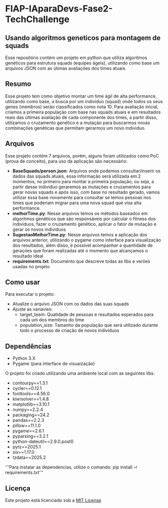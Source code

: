 # FIAP-IAparaDevs-Fase2-TechChallenge 
 
## Usando algoritmos geneticos para montagem de squads

Esse repositório contém um projeto em python que utiliza algoritmos genéticos para estrutura squads (equipes ágeis), utilizando como base um arquivos JSON com as útimas avaliações dos times atuais.

## Resumo
Esse projeto tem como objetivo montar um time ágil de alta performance, utilizando como base, a busca por um individuo (squad) onde todos os seus genes (membros) seráo classificados como nota 10. Para avaliação inicial, criamos a primeira população com base nas squads atuais e em resultados reais das últimas avaliação de cada componente dos times, a partir disso, utilizamos o cruzamento genético e a mutação para buscarmos novas combinações genéticas que permitam gerarmos um novo individuo.

## Arquivos
Esse projeto contém 7 arquivos, porém, alguns foram utilizados como PoC (prova de conceito), para uso da aplicação são necessário:

- **BaseSquads/person.json**: Arquivos onde podemos consultar/inserir os dados das squads atuais, essa informação será utilizada em 2 momentos, no primeiro para montar a primeira população, ou seja, a partir desse individuo geraremos as mutações e cruzamentos para gerar novas squads e após isso, com base no resultado gerado, vamos utilizar essa base novamente para consultar se temos pessoas nos times que poderiam migrar para uma nova squad que visa alta performance.
- **melhorTime.py**: Nesse arquivos temos os métodos baseados em algoritmos genéticos que são responsáveis por calcular o fitness dos individuos, fazer o cruzamento genético, aplicar o fator de mutação e gerar os novos individuos
- **SugestaoMelhorTime.py**: Nesse arquivos temos a aplicação dos arquivos anterior, utilizando o pygame como interface para visualização dos resultados, além disso, é possivel acompanhar a quantidade de gerações que foram realizadas até o momento que alcançamos o resultado ideal
- **requirements.txt**: Documento que descreve todas as libs e verões usadas no projeto

## Como usar

Para executar o projeto: 
- Atualize o arquivo JSON com os dados das suas squads
- Ajuste as variavies:
    - target_team: Quatidade de pessoas e resultados esperados para cada um dos membros do time
    - population_size: Tamanho da população que será utilizado durante todo o processo de criação de novos individuos



## Dependências

- Python 3.X
- Pygame (para interface de visuaização)

O projeto foi criado utilizando uma ambiente local com as seguintes libs:

- contourpy==1.3.1
- cycler==0.12.1
- fonttools==4.56.0
- kiwisolver==1.4.8
- matplotlib==3.10.1
- numpy==2.2.4
- packaging==24.2
- pandas==2.2.3
- pillow==11.1.0
- pygame==2.6.1
- pyparsing==3.2.1
- python-dateutil==2.9.0.post0
- pytz==2025.1
- six==1.17.0
- tzdata==2025.2

'''Para instalar as dependencias, utilize o comando: pip install -r requirements.txt'''

## Licença

Este projeto está licenciado sob a [MIT License](LICENSE)

